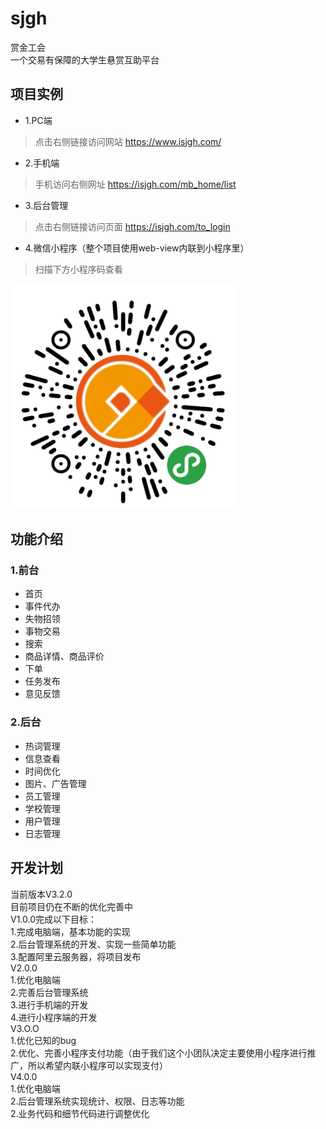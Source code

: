 # sjgh
赏金工会</br>
    一个交易有保障的大学生悬赏互助平台

## 项目实例
* 1.PC端
>   点击右侧链接访问网站  https://www.isjgh.com/
* 2.手机端
>   手机访问右侧网址  https://isjgh.com/mb_home/list
* 3.后台管理
>   点击右侧链接访问页面  https://isjgh.com/to_login  
* 4.微信小程序（整个项目使用web-view内联到小程序里）
>   扫描下方小程序码查看
<img src="https://github.com/wzdnh/sjgh/blob/master/sjgh/img/4~H)DIMNRB%7D%7B76YZ4%7BASL)3.png" />


## 功能介绍
### 1.前台
* 首页
* 事件代办
* 失物招领
* 事物交易
* 搜索
* 商品详情、商品评价
* 下单
* 任务发布
* 意见反馈
### 2.后台
* 热词管理
* 信息查看
* 时间优化
* 图片、广告管理
* 员工管理
* 学校管理
* 用户管理
* 日志管理

## 开发计划
当前版本V3.2.0</br>
目前项目仍在不断的优化完善中</br>
V1.0.0完成以下目标：</br>
    1.完成电脑端，基本功能的实现</br>
    2.后台管理系统的开发、实现一些简单功能</br>
    3.配置阿里云服务器，将项目发布</br>
V2.0.0</br>
    1.优化电脑端</br>
    2.完善后台管理系统</br>
    3.进行手机端的开发</br>
    4.进行小程序端的开发</br>
V3.O.O</br>
    1.优化已知的bug</br>
    2.优化、完善小程序支付功能（由于我们这个小团队决定主要使用小程序进行推广，所以希望内联小程序可以实现支付）</br>
V4.0.0</br>
    1.优化电脑端</br>
    2.后台管理系统实现统计、权限、日志等功能</br>
    2.业务代码和细节代码进行调整优化</br>




